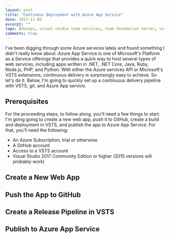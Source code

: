 ```yaml
---
layout: post
title: "Continous Deployment with Azure App Service"
date: 2017-11-08
excerpt: ""
tags: [devops, visual studio team services, team foundation server, vsts, tfs, continuous delivery, visual studio, azure, app service, azure app service]
comments: true
---
```


I've been digging through some Azure services lately and found something I didn't really know about. Azure App Service is one of Microsoft's Platform as a Service offerings that provides a quick way to host several types of web services, including apps written in .NET, .NET Core, Java, Ruby, Node.js, PHP, and Python. With either the Azure services API or Microsoft's VSTS extensions, continuous delivery is surprisingly easy to achieve. So let's do it. Below, I'm going to quickly set up a continuous delivery pipeline with VSTS, git, and Azure App service.

## Prerequisites

For the proceeding steps, to follow along, you'll need a few things to start. I'm going going to create a new web app, push it to GitHub, create a build and deployment in VSTS, and publish the app to Azure App Service. For that, you'll need the following:
* An Azure Subscription, trial or otherwise
* A GitHub account
* Access to a VSTS account
* Visual Studio 2017 Community Edition or higher (2015 versions will probably work)

## Create a New Web App

## Push the App to GitHub

## Create a Release Pipeline in VSTS

## Publish to Azure App Service
